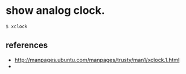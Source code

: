 # show analog clock.


```bash
$ xclock
```


## references
- http://manpages.ubuntu.com/manpages/trusty/man1/xclock.1.html
- 